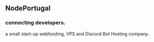## NodePortugal
### connecting developers.

a small start-up webhosting, VPS and Discord Bot Hosting company.
